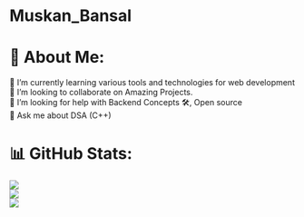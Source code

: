 # Muskan_Bansal
# 💫 About Me:
🌱 I’m currently learning various tools and technologies for web development <br>👯 I’m looking to collaborate on Amazing Projects.<br>🤝 I’m looking for help with Backend Concepts 🛠, Open source<br>💬 Ask me about DSA (C++)

# 📊 GitHub Stats:
![](https://github-readme-stats.vercel.app/api?username=muskanbansal0223&theme=dark&hide_border=false&include_all_commits=false&count_private=false)<br/>
![](https://github-readme-streak-stats.herokuapp.com/?user=muskanbansal0223&theme=dark&hide_border=false)<br/>
![](https://github-readme-stats.vercel.app/api/top-langs/?username=muskanbansal0223&theme=dark&hide_border=false&include_all_commits=false&count_private=false&layout=compact)
